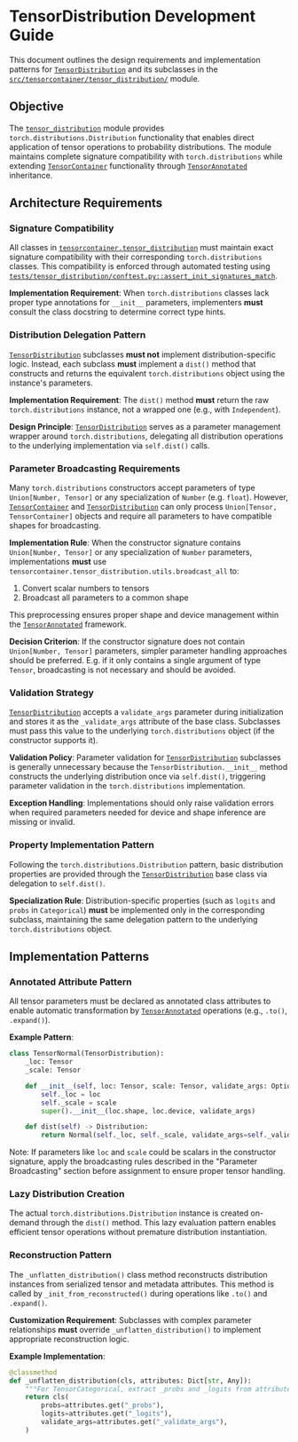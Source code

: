 # TensorDistribution Development Guide

This document outlines the design requirements and implementation patterns for [`TensorDistribution`](/src/tensorcontainer/tensor_distribution/base.py) and its subclasses in the [`src/tensorcontainer/tensor_distribution/`](/src/tensorcontainer/tensor_distribution/) module.

## Objective

The [`tensor_distribution`](/src/tensorcontainer/tensor_distribution/) module provides `torch.distributions.Distribution` functionality that enables direct application of tensor operations to probability distributions. The module maintains complete signature compatibility with `torch.distributions` while extending [`TensorContainer`](/src/tensorcontainer/tensor_container.py) functionality through [`TensorAnnotated`](/src/tensorcontainer/tensor_annotated.py) inheritance.

## Architecture Requirements

### Signature Compatibility

All classes in [`tensorcontainer.tensor_distribution`](/src/tensorcontainer/tensor_distribution/) must maintain exact signature compatibility with their corresponding `torch.distributions` classes. This compatibility is enforced through automated testing using [`tests/tensor_distribution/conftest.py::assert_init_signatures_match`](/tests/tensor_distribution/conftest.py).

**Implementation Requirement**: When `torch.distributions` classes lack proper type annotations for `__init__` parameters, implementers **must** consult the class docstring to determine correct type hints.

### Distribution Delegation Pattern

[`TensorDistribution`](/src/tensorcontainer/tensor_distribution/base.py) subclasses **must not** implement distribution-specific logic. Instead, each subclass **must** implement a `dist()` method that constructs and returns the equivalent `torch.distributions` object using the instance's parameters.

**Implementation Requirement**: The `dist()` method **must** return the raw `torch.distributions` instance, not a wrapped one (e.g., with `Independent`).

**Design Principle**: [`TensorDistribution`](/src/tensorcontainer/tensor_distribution/base.py) serves as a parameter management wrapper around `torch.distributions`, delegating all distribution operations to the underlying implementation via `self.dist()` calls.

### Parameter Broadcasting Requirements

Many `torch.distributions` constructors accept parameters of type `Union[Number, Tensor]` or any specialization of `Number` (e.g. `float`). However, [`TensorContainer`](/src/tensorcontainer/tensor_container.py) and [`TensorDistribution`](/src/tensorcontainer/tensor_distribution/base.py) can only process `Union[Tensor, TensorContainer]` objects and require all parameters to have compatible shapes for broadcasting.

**Implementation Rule**: When the constructor signature contains `Union[Number, Tensor]` or any specialization of `Number` parameters, implementations **must** use `tensorcontainer.tensor_distribution.utils.broadcast_all` to:
1. Convert scalar numbers to tensors
2. Broadcast all parameters to a common shape


This preprocessing ensures proper shape and device management within the [`TensorAnnotated`](/src/tensorcontainer/tensor_annotated.py) framework.

**Decision Criterion**: If the constructor signature does not contain `Union[Number, Tensor]` parameters, simpler parameter handling approaches should be preferred. E.g. if it only contains a single argument of type `Tensor`, broadcasting is not necessary and should be avoided.

### Validation Strategy

[`TensorDistribution`](/src/tensorcontainer/tensor_distribution/base.py) accepts a `validate_args` parameter during initialization and stores it as the `_validate_args` attribute of the base class. Subclasses must pass this value to the underlying `torch.distributions` object (if the constructor supports it).

**Validation Policy**: Parameter validation for [`TensorDistribution`](/src/tensorcontainer/tensor_distribution/base.py) subclasses is generally unnecessary because the `TensorDistribution.__init__` method constructs the underlying distribution once via `self.dist()`, triggering parameter validation in the `torch.distributions` implementation.

**Exception Handling**: Implementations should only raise validation errors when required parameters needed for device and shape inference are missing or invalid.

### Property Implementation Pattern

Following the `torch.distributions.Distribution` pattern, basic distribution properties are provided through the [`TensorDistribution`](/src/tensorcontainer/tensor_distribution/base.py) base class via delegation to `self.dist()`.

**Specialization Rule**: Distribution-specific properties (such as `logits` and `probs` in `Categorical`) **must** be implemented only in the corresponding subclass, maintaining the same delegation pattern to the underlying `torch.distributions` object.

## Implementation Patterns

### Annotated Attribute Pattern

All tensor parameters must be declared as annotated class attributes to enable automatic transformation by [`TensorAnnotated`](/src/tensorcontainer/tensor_annotated.py) operations (e.g., `.to()`, `.expand()`).

**Example Pattern**:
```python
class TensorNormal(TensorDistribution):
    _loc: Tensor
    _scale: Tensor

    def __init__(self, loc: Tensor, scale: Tensor, validate_args: Optional[bool] = None):
        self._loc = loc
        self._scale = scale
        super().__init__(loc.shape, loc.device, validate_args)

    def dist(self) -> Distribution:
        return Normal(self._loc, self._scale, validate_args=self._validate_args)
```

Note: If parameters like `loc` and `scale` could be scalars in the constructor signature, apply the broadcasting rules described in the "Parameter Broadcasting" section before assignment to ensure proper tensor handling.

### Lazy Distribution Creation

The actual `torch.distributions.Distribution` instance is created on-demand through the `dist()` method. This lazy evaluation pattern enables efficient tensor operations without premature distribution instantiation.

### Reconstruction Pattern

The `_unflatten_distribution()` class method reconstructs distribution instances from serialized tensor and metadata attributes. This method is called by `_init_from_reconstructed()` during operations like `.to()` and `.expand()`.

**Customization Requirement**: Subclasses with complex parameter relationships **must** override `_unflatten_distribution()` to implement appropriate reconstruction logic.

**Example Implementation**:
```python
@classmethod
def _unflatten_distribution(cls, attributes: Dict[str, Any]):
    """For TensorCategorical, extract _probs and _logits from attributes."""
    return cls(
        probs=attributes.get("_probs"),
        logits=attributes.get("_logits"),
        validate_args=attributes.get("_validate_args"),
    )
